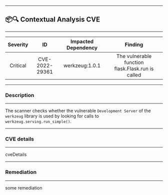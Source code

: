 

---
## 📦🔍 Contextual Analysis CVE

---
| Severity                | ID                  | Impacted Dependency                  | Finding                  |
| :---------------------: | :-----------------------------------: | :-----------------------------------: | :-----------------------------------: |
| Critical | CVE-2022-29361 | werkzeug:1.0.1 | The vulnerable function flask.Flask.run is called |

---
### Description

---

The scanner checks whether the vulnerable `Development Server` of the `werkzeug` library is used by looking for calls to `werkzeug.serving.run_simple()`.


---
### CVE details

---

cveDetails


---
### Remediation

---


some remediation

